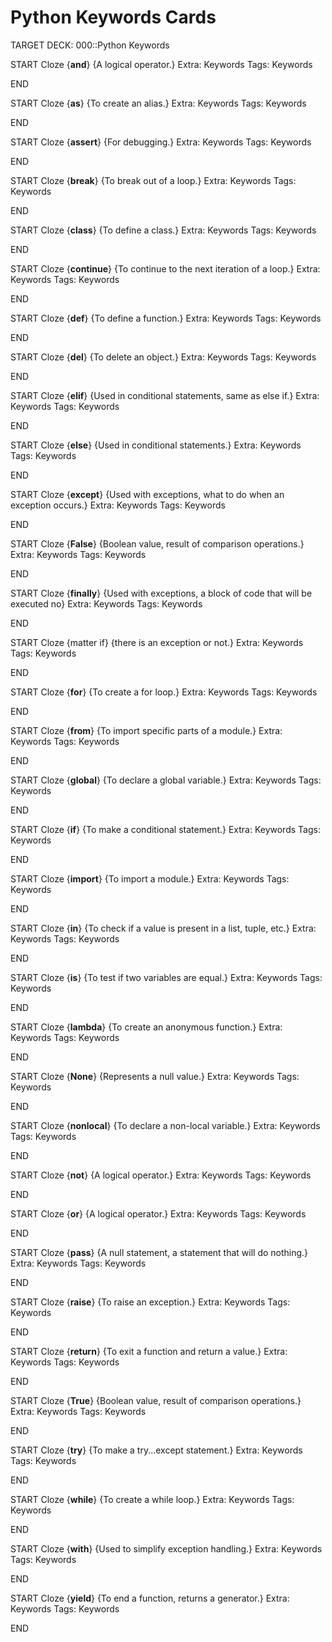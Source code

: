 # Python Keywords Cards

TARGET DECK: 000::Python Keywords

START
Cloze
{**and**} {A logical operator.}
Extra: Keywords
Tags: Keywords
<!--ID: 1619787691184-->
END

START
Cloze
{**as**} {To create an alias.}
Extra: Keywords
Tags: Keywords
<!--ID: 1619787691198-->
END

START
Cloze
{**assert**} {For debugging.}
Extra: Keywords
Tags: Keywords
<!--ID: 1619787691200-->
END

START
Cloze
{**break**} {To break out of a loop.}
Extra: Keywords
Tags: Keywords
<!--ID: 1619787691202-->
END

START
Cloze
{**class**} {To define a class.}
Extra: Keywords
Tags: Keywords
<!--ID: 1619787691205-->
END

START
Cloze
{**continue**} {To continue to the next iteration of a loop.}
Extra: Keywords
Tags: Keywords
<!--ID: 1619787691207-->
END

START
Cloze
{**def**} {To define a function.}
Extra: Keywords
Tags: Keywords
<!--ID: 1619787691208-->
END

START
Cloze
{**del**} {To delete an object.}
Extra: Keywords
Tags: Keywords
<!--ID: 1619787691210-->
END

START
Cloze
{**elif**} {Used in conditional statements, same as else if.}
Extra: Keywords
Tags: Keywords
<!--ID: 1619787691213-->
END

START
Cloze
{**else**} {Used in conditional statements.}
Extra: Keywords
Tags: Keywords
<!--ID: 1619787691215-->
END

START
Cloze
{**except**} {Used with exceptions, what to do when an exception occurs.}
Extra: Keywords
Tags: Keywords
<!--ID: 1619787691217-->
END

START
Cloze
{**False**} {Boolean value, result of comparison operations.}
Extra: Keywords
Tags: Keywords
<!--ID: 1619787691219-->
END

START
Cloze
{**finally**} {Used with exceptions, a block of code that will be executed no}
Extra: Keywords
Tags: Keywords
<!--ID: 1619787691221-->
END

START
Cloze
{matter if} {there is an exception or not.}
Extra: Keywords
Tags: Keywords
<!--ID: 1619787691222-->
END

START
Cloze
{**for**} {To create a for loop.}
Extra: Keywords
Tags: Keywords
<!--ID: 1619787691224-->
END

START
Cloze
{**from**} {To import specific parts of a module.}
Extra: Keywords
Tags: Keywords
<!--ID: 1619787691226-->
END

START
Cloze
{**global**} {To declare a global variable.}
Extra: Keywords
Tags: Keywords
<!--ID: 1619787691228-->
END

START
Cloze
{**if**} {To make a conditional statement.}
Extra: Keywords
Tags: Keywords
<!--ID: 1619787691229-->
END

START
Cloze
{**import**} {To import a module.}
Extra: Keywords
Tags: Keywords
<!--ID: 1619787691231-->
END

START
Cloze
{**in**} {To check if a value is present in a list, tuple, etc.}
Extra: Keywords
Tags: Keywords
<!--ID: 1619787691233-->
END

START
Cloze
{**is**} {To test if two variables are equal.}
Extra: Keywords
Tags: Keywords
<!--ID: 1619787691235-->
END

START
Cloze
{**lambda**} {To create an anonymous function.}
Extra: Keywords
Tags: Keywords
<!--ID: 1619787691237-->
END

START
Cloze
{**None**} {Represents a null value.}
Extra: Keywords
Tags: Keywords
<!--ID: 1619787691239-->
END

START
Cloze
{**nonlocal**} {To declare a non-local variable.}
Extra: Keywords
Tags: Keywords
<!--ID: 1619787691241-->
END

START
Cloze
{**not**} {A logical operator.}
Extra: Keywords
Tags: Keywords
<!--ID: 1619787691243-->
END

START
Cloze
{**or**} {A logical operator.}
Extra: Keywords
Tags: Keywords
<!--ID: 1619787691245-->
END

START
Cloze
{**pass**} {A null statement, a statement that will do nothing.}
Extra: Keywords
Tags: Keywords
<!--ID: 1619787691247-->
END

START
Cloze
{**raise**} {To raise an exception.}
Extra: Keywords
Tags: Keywords
<!--ID: 1619787691249-->
END

START
Cloze
{**return**} {To exit a function and return a value.}
Extra: Keywords
Tags: Keywords
<!--ID: 1619787691251-->
END

START
Cloze
{**True**} {Boolean value, result of comparison operations.}
Extra: Keywords
Tags: Keywords
<!--ID: 1619787691253-->
END

START
Cloze
{**try**} {To make a try...except statement.}
Extra: Keywords
Tags: Keywords
<!--ID: 1619787691255-->
END

START
Cloze
{**while**} {To create a while loop.}
Extra: Keywords
Tags: Keywords
<!--ID: 1619787691257-->
END

START
Cloze
{**with**} {Used to simplify exception handling.}
Extra: Keywords
Tags: Keywords
<!--ID: 1619787691259-->
END

START
Cloze
{**yield**} {To end a function, returns a generator.}
Extra: Keywords
Tags: Keywords
<!--ID: 1619787691262-->
END

